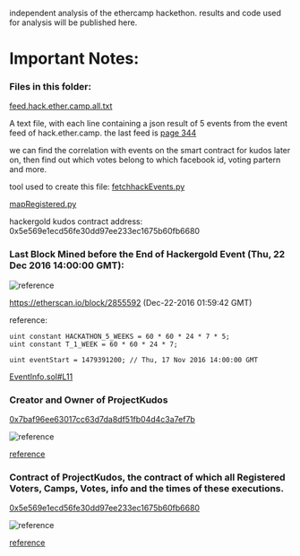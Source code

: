 independent analysis of the ethercamp hackethon. results and code used for analysis will be published here. 

# Important Notes:

### Files in this folder:

[feed.hack.ether.camp.all.txt](https://github.com/artchain/artchain/blob/master/hackethon/feed.hack.ether.camp.all.txt)

 A text file, with each line containing a json result of 5 events from the event feed of hack.ether.camp. the last feed is [page 344](https://hack.ether.camp/api/feed?group=ALL&page=344)

we can find the correlation with events on the smart contract for kudos later on, then find out which votes belong to which facebook id, voting partern and more.

tool used to create this file: [fetchhackEvents.py](https://github.com/artchain/artchain/blob/master/hackethon/fetchhackEvents.py)


[mapRegistered.py](https://github.com/artchain/artchain/blob/master/hackethon/mapRegistered.py)

hackergold kudos contract address: 0x5e569e1ecd56fe30dd97ee233ec1675b60fb6680


### Last Block Mined before the End of Hackergold Event (Thu, 22 Dec 2016 14:00:00 GMT):

![reference](https://raw.githubusercontent.com/artchain/artchain/master/hackethon/images/lastminedbeforeeventend.PNG)

https://etherscan.io/block/2855592 (Dec-22-2016 01:59:42 GMT)

reference:
   
    uint constant HACKATHON_5_WEEKS = 60 * 60 * 24 * 7 * 5;
    uint constant T_1_WEEK = 60 * 60 * 24 * 7;

    uint eventStart = 1479391200; // Thu, 17 Nov 2016 14:00:00 GMT
    
[EventInfo.sol#L11](https://github.com/artchain/artchain/blob/master/contract/DST/EventInfo.sol#L11)

### Creator and Owner of ProjectKudos

[0x7baf96ee63017cc63d7da8df51fb04d4c3a7ef7b](https://etherscan.io/address/0x7baf96ee63017cc63d7da8df51fb04d4c3a7ef7b)

![reference](https://raw.githubusercontent.com/artchain/artchain/master/hackethon/images/txinfo.PNG)

[reference](https://etherscan.io/tx/0x3a732ee2f56b0ee7a8f6f74d5f99ec5b3d0632f31603460cd1eda0f957b2512e)

### Contract of ProjectKudos, the contract of which all Registered Voters, Camps, Votes, info and the times of these executions.

[0x5e569e1ecd56fe30dd97ee233ec1675b60fb6680](https://etherscan.io/address/0x5e569e1ecd56fe30dd97ee233ec1675b60fb6680)

![reference](https://raw.githubusercontent.com/artchain/artchain/master/hackethon/images/projectkudoscontract.PNG)

[reference](https://etherscan.io/address/0x5e569e1ecd56fe30dd97ee233ec1675b60fb6680#code)

